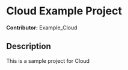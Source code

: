 # Cloud Example Project
**Contributor:** Example_Cloud
## Description
This is a sample project for Cloud